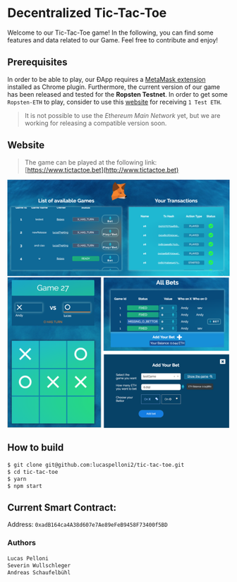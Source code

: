 
# Decentralized Tic-Tac-Toe
Welcome to our Tic-Tac-Toe game! In the following, you can find some features and data related to our Game. Feel free to contribute and enjoy! 

## Prerequisites
In order to be able to play, our ÐApp requires a [MetaMask extension](https://chrome.google.com/webstore/detail/metamask/nkbihfbeogaeaoehlefnkodbefgpgknn) installed as Chrome plugin. 
Furthermore, the current version of our game has been released and tested for the **Ropsten Testnet**.  In order to get some `Ropsten-ETH` to play, consider to use this [website](http://faucet.ropsten.be:3001/) for receiving `1 Test ETH`. 
>It is not possible to use the *Ethereum Main Network* yet, but we are working for releasing a compatible version soon. 

## Website 
   > The game can be played at the following link: [https://www.tictactoe.bet](http://www.tictactoe.bet)

![](public/screen1.png)
![](public/screen4.png)

## How to build
```
$ git clone git@github.com:lucaspelloni2/tic-tac-toe.git
$ cd tic-tac-toe
$ yarn
$ npm start
```
 ## Current Smart Contract: 

Address:  `0xadB164ca4A38d607e7Ae89eFeB9458F73400f5BD`  
 
  ### Authors
```
Lucas Pelloni
Severin Wullschleger
Andreas Schaufelbühl
```